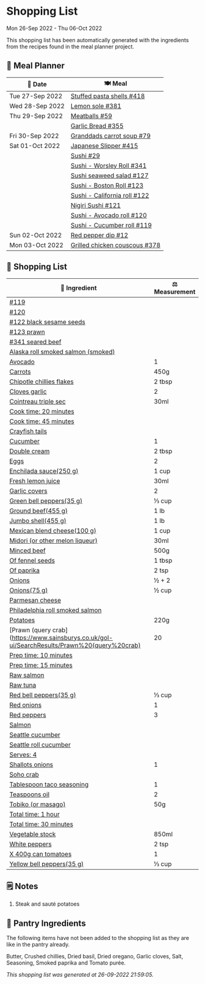 # Shopping List

Mon 26-Sep 2022 - Thu 06-Oct 2022

This shopping list has been automatically generated with the ingredients from the recipes found in the meal planner project.

## 📅 Meal Planner

|📅 Date| 🍽️ Meal|
|----|----|
|Tue 27-Sep 2022|[Stuffed pasta shells #418](https://github.com/jcallaghan/The-Cookbook/issues/418)|
|Wed 28-Sep 2022|[Lemon sole #381](https://github.com/jcallaghan/The-Cookbook/issues/381)|
|Thu 29-Sep 2022|[Meatballs #59](https://github.com/jcallaghan/The-Cookbook/issues/59)|
||[Garlic Bread #355](https://github.com/jcallaghan/The-Cookbook/issues/355)|
|Fri 30-Sep 2022|[Granddads carrot soup #79](https://github.com/jcallaghan/The-Cookbook/issues/79)|
|Sat 01-Oct 2022|[Japanese Slipper #415](https://github.com/jcallaghan/The-Cookbook/issues/415)|
||[Sushi #29](https://github.com/jcallaghan/The-Cookbook/issues/29)|
||[Sushi - Worsley Roll #341](https://github.com/jcallaghan/The-Cookbook/issues/341)|
||[Sushi seaweed salad #127](https://github.com/jcallaghan/The-Cookbook/issues/127)|
||[Sushi - Boston Roll #123](https://github.com/jcallaghan/The-Cookbook/issues/123)|
||[Sushi - California roll #122](https://github.com/jcallaghan/The-Cookbook/issues/122)|
||[Nigiri Sushi #121](https://github.com/jcallaghan/The-Cookbook/issues/121)|
||[Sushi - Avocado roll #120](https://github.com/jcallaghan/The-Cookbook/issues/120)|
||[Sushi - Cucumber roll #119](https://github.com/jcallaghan/The-Cookbook/issues/119)|
|Sun 02-Oct 2022|[Red pepper dip #12](https://github.com/jcallaghan/The-Cookbook/issues/12)|
|Mon 03-Oct 2022|[Grilled chicken couscous #378](https://github.com/jcallaghan/The-Cookbook/issues/378)|

## 🛒 Shopping List

| 🍌 Ingredient| ⚖️ Measurement|
|----------|-----------|
|[#119](https://www.sainsburys.co.uk/gol-ui/SearchResults/#119)||
|[#120](https://www.sainsburys.co.uk/gol-ui/SearchResults/#120)||
|[#122 black sesame seeds](https://www.sainsburys.co.uk/gol-ui/SearchResults/#122%20black%20sesame%20seeds)||
|[#123 prawn](https://www.sainsburys.co.uk/gol-ui/SearchResults/#123%20prawn)||
|[#341 seared beef](https://www.sainsburys.co.uk/gol-ui/SearchResults/#341%20seared%20beef)||
|[Alaska roll smoked salmon (smoked)](https://www.sainsburys.co.uk/gol-ui/SearchResults/Alaska%20roll%20smoked%20salmon%20(smoked))||
|[Avocado](https://www.sainsburys.co.uk/gol-ui/SearchResults/Avocado)|1|
|[Carrots](https://www.sainsburys.co.uk/gol-ui/SearchResults/Carrots)|450g|
|[Chipotle chillies flakes](https://www.sainsburys.co.uk/gol-ui/SearchResults/Chipotle%20chillies%20flakes)|2 tbsp|
|[Cloves garlic](https://www.sainsburys.co.uk/gol-ui/SearchResults/Cloves%20garlic)|2|
|[Cointreau triple sec](https://www.sainsburys.co.uk/gol-ui/SearchResults/Cointreau%20triple%20sec)|30ml|
|[Cook time: 20 minutes](https://www.sainsburys.co.uk/gol-ui/SearchResults/Cook%20time:%2020%20minutes)||
|[Cook time: 45 minutes](https://www.sainsburys.co.uk/gol-ui/SearchResults/Cook%20time:%2045%20minutes)||
|[Crayfish tails](https://www.sainsburys.co.uk/gol-ui/SearchResults/Crayfish%20tails)||
|[Cucumber](https://www.sainsburys.co.uk/gol-ui/SearchResults/Cucumber)|1|
|[Double cream](https://www.sainsburys.co.uk/gol-ui/SearchResults/Double%20cream)|2 tbsp|
|[Eggs](https://www.sainsburys.co.uk/gol-ui/SearchResults/Eggs)|2|
|[Enchilada sauce(250 g)](https://www.sainsburys.co.uk/gol-ui/SearchResults/Enchilada%20sauce(250%20g))|1 cup|
|[Fresh lemon juice](https://www.sainsburys.co.uk/gol-ui/SearchResults/Fresh%20lemon%20juice)|30ml|
|[Garlic covers](https://www.sainsburys.co.uk/gol-ui/SearchResults/Garlic%20covers)|2|
|[Green bell peppers(35 g)](https://www.sainsburys.co.uk/gol-ui/SearchResults/Green%20bell%20peppers(35%20g))|⅓ cup|
|[Ground beef(455 g)](https://www.sainsburys.co.uk/gol-ui/SearchResults/Ground%20beef(455%20g))|1 lb|
|[Jumbo shell(455 g)](https://www.sainsburys.co.uk/gol-ui/SearchResults/Jumbo%20shell(455%20g))|1 lb|
|[Mexican blend cheese(100 g)](https://www.sainsburys.co.uk/gol-ui/SearchResults/Mexican%20blend%20cheese(100%20g))|1 cup|
|[Midori (or other melon liqueur)](https://www.sainsburys.co.uk/gol-ui/SearchResults/Midori%20(or%20other%20melon%20liqueur))|30ml|
|[Minced beef](https://www.sainsburys.co.uk/gol-ui/SearchResults/Minced%20beef)|500g|
|[Of fennel seeds](https://www.sainsburys.co.uk/gol-ui/SearchResults/Of%20fennel%20seeds)|1 tbsp|
|[Of paprika](https://www.sainsburys.co.uk/gol-ui/SearchResults/Of%20paprika)|2 tsp|
|[Onions](https://www.sainsburys.co.uk/gol-ui/SearchResults/Onions)|½ + 2|
|[Onions(75 g)](https://www.sainsburys.co.uk/gol-ui/SearchResults/Onions(75%20g))|½ cup|
|[Parmesan cheese](https://www.sainsburys.co.uk/gol-ui/SearchResults/Parmesan%20cheese)||
|[Philadelphia roll smoked salmon](https://www.sainsburys.co.uk/gol-ui/SearchResults/Philadelphia%20roll%20smoked%20salmon)||
|[Potatoes](https://www.sainsburys.co.uk/gol-ui/SearchResults/Potatoes)|220g|
|[Prawn (query crab](https://www.sainsburys.co.uk/gol-ui/SearchResults/Prawn%20(query%20crab)|20|
|[Prep time: 10 minutes](https://www.sainsburys.co.uk/gol-ui/SearchResults/Prep%20time:%2010%20minutes)||
|[Prep time: 15 minutes](https://www.sainsburys.co.uk/gol-ui/SearchResults/Prep%20time:%2015%20minutes)||
|[Raw salmon](https://www.sainsburys.co.uk/gol-ui/SearchResults/Raw%20salmon)||
|[Raw tuna](https://www.sainsburys.co.uk/gol-ui/SearchResults/Raw%20tuna)||
|[Red bell peppers(35 g)](https://www.sainsburys.co.uk/gol-ui/SearchResults/Red%20bell%20peppers(35%20g))|⅓ cup|
|[Red onions](https://www.sainsburys.co.uk/gol-ui/SearchResults/Red%20onions)|1|
|[Red peppers](https://www.sainsburys.co.uk/gol-ui/SearchResults/Red%20peppers)|3|
|[Salmon](https://www.sainsburys.co.uk/gol-ui/SearchResults/Salmon)||
|[Seattle cucumber](https://www.sainsburys.co.uk/gol-ui/SearchResults/Seattle%20cucumber)||
|[Seattle roll cucumber](https://www.sainsburys.co.uk/gol-ui/SearchResults/Seattle%20roll%20cucumber)||
|[Serves: 4](https://www.sainsburys.co.uk/gol-ui/SearchResults/Serves:%204)||
|[Shallots onions](https://www.sainsburys.co.uk/gol-ui/SearchResults/Shallots%20onions)|1|
|[Soho crab](https://www.sainsburys.co.uk/gol-ui/SearchResults/Soho%20crab)||
|[Tablespoon taco seasoning](https://www.sainsburys.co.uk/gol-ui/SearchResults/Tablespoon%20taco%20seasoning)|1|
|[Teaspoons oil](https://www.sainsburys.co.uk/gol-ui/SearchResults/Teaspoons%20oil)|2|
|[Tobiko (or masago)](https://www.sainsburys.co.uk/gol-ui/SearchResults/Tobiko%20(or%20masago))|50g|
|[Total time: 1 hour](https://www.sainsburys.co.uk/gol-ui/SearchResults/Total%20time:%201%20hour)||
|[Total time: 30 minutes](https://www.sainsburys.co.uk/gol-ui/SearchResults/Total%20time:%2030%20minutes)||
|[Vegetable stock](https://www.sainsburys.co.uk/gol-ui/SearchResults/Vegetable%20stock)|850ml|
|[White peppers](https://www.sainsburys.co.uk/gol-ui/SearchResults/White%20peppers)|2 tsp|
|[X 400g can tomatoes](https://www.sainsburys.co.uk/gol-ui/SearchResults/X%20400g%20can%20tomatoes)|1|
|[Yellow bell peppers(35 g)](https://www.sainsburys.co.uk/gol-ui/SearchResults/Yellow%20bell%20peppers(35%20g))|⅓ cup|

## 🗒️ Notes

1. Steak and sauté potatoes 

## 🏪 Pantry Ingredients

The following items have not been added to the shopping list as they are like in the pantry already.

Butter, Crushed chillies, Dried basil, Dried oregano, Garlic cloves, Salt, Seasoning, Smoked paprika and Tomato purée.


_This shopping list was generated at 26-09-2022 21:59:05._